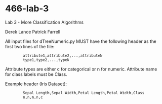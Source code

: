 # 466-lab-3
Lab 3 - More Classification Algorithms

Derek Lance
Patrick Farrell

All input files for dTreeNumeric.py MUST have the following header as
the first two lines of the file:

            attribute1,attribute2,...,attributeN
            type1,type2,...,typeN

Attribute types are either c for categorical or n for numeric.
Attribute name for class labels must be Class.

Example header (Iris Dataset):

            Sepal Length,Sepal Width,Petal Length,Petal Width,Class
            n,n,n,n,c
